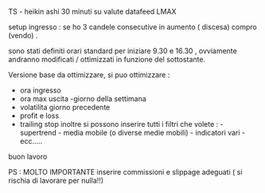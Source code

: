 TS - heikin ashi 30 minuti su valute datafeed LMAX

setup ingresso : se ho 3 candele consecutive in aumento ( discesa) compro (vendo) .

sono stati definiti orari standard per iniziare 9.30 e 16.30 , ovviamente andranno modificati / ottimizzati in funzione del sottostante.

Versione base da ottimizzare, si puo ottimizzare :

- ora ingresso
- ora max uscita
-giorno della settimana
- volatilita giorno precedente
- profit e loss
- trailing stop
inoltre si possono inserire tutti i filtri che volete : - supertrend - media mobile (o diverse medie mobili) - indicatori vari - ecc.....

buon lavoro

PS : MOLTO IMPORTANTE inserire commissioni e slippage adeguati ( si rischia di lavorare per nulla!!)
